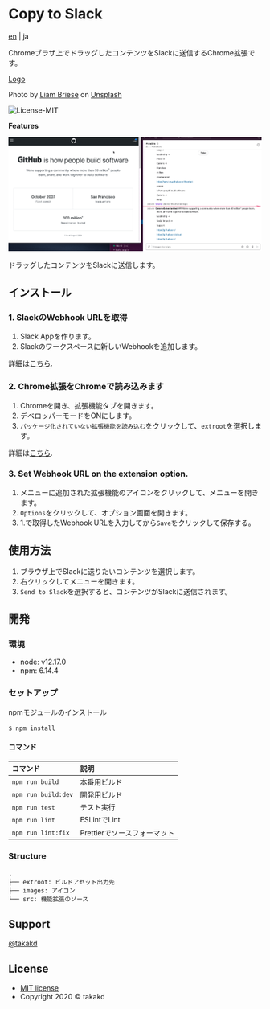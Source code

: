 # Copy to Slack

[en](README.md) | ja

Chromeブラザ上でドラッグしたコンテンツをSlackに送信するChrome拡張です。

[Logo](doc/liam-briese-wB7V7mhufy4-unsplash.png?raw=true)

<span>Photo by <a href="https://unsplash.com/@liam_1?utm_source=unsplash&amp;utm_medium=referral&amp;utm_content=creditCopyText">Liam Briese</a> on <a href="https://unsplash.com/s/photos/cursor?utm_source=unsplash&amp;utm_medium=referral&amp;utm_content=creditCopyText">Unsplash</a></span>

![License-MIT](https://img.shields.io/badge/License-MIT-informational?style=flat)

**Features**

![Features](/doc/features.gif)

ドラッグしたコンテンツをSlackに送信します。

## インストール

### 1. SlackのWebhook URLを取得

1. Slack Appを作ります。
2. Slackのワークスペースに新しいWebhookを追加します。

詳細は[こちら](https://api.slack.com/messaging/webhooks).

### 2. Chrome拡張をChromeで読み込みます

1. Chromeを開き、拡張機能タブを開きます。
2. デベロッパーモードをONにします。
3. `パッケージ化されていない拡張機能を読み込む`をクリックして、`extroot`を選択します。

詳細は[こちら](https://developer.chrome.com/extensions/getstarted#manifest).

### 3. Set Webhook URL on the extension option.

1. メニューに追加された拡張機能のアイコンをクリックして、メニューを開きます。
2. `Options`をクリックして、オプション画面を開きます。
3. 1.で取得したWebhook URLを入力してから`Save`をクリックして保存する。

## 使用方法

1. ブラウザ上でSlackに送りたいコンテンツを選択します。
2. 右クリックしてメニューを開きます。
3. `Send to Slack`を選択すると、コンテンツがSlackに送信されます。

## 開発

### 環境

* node: v12.17.0
* npm: 6.14.4

### セットアップ

npmモジュールのインストール

```shell
$ npm install
```

#### コマンド

| コマンド | 説明 |
| :----- | :----- |
| `npm run build` | 本番用ビルド |
| `npm run build:dev` | 開発用ビルド |
| `npm run test` | テスト実行 |
| `npm run lint` | ESLintでLint |
| `npm run lint:fix` | Prettierでソースフォーマット |

### Structure

```
.
├── extroot: ビルドアセット出力先
├── images: アイコン
└── src: 機能拡張のソース
```

## Support

[@takakd](https://twitter.com/takakdkd)

## License

* [MIT license](/LICENSE)
* Copyright 2020 &copy; takakd
